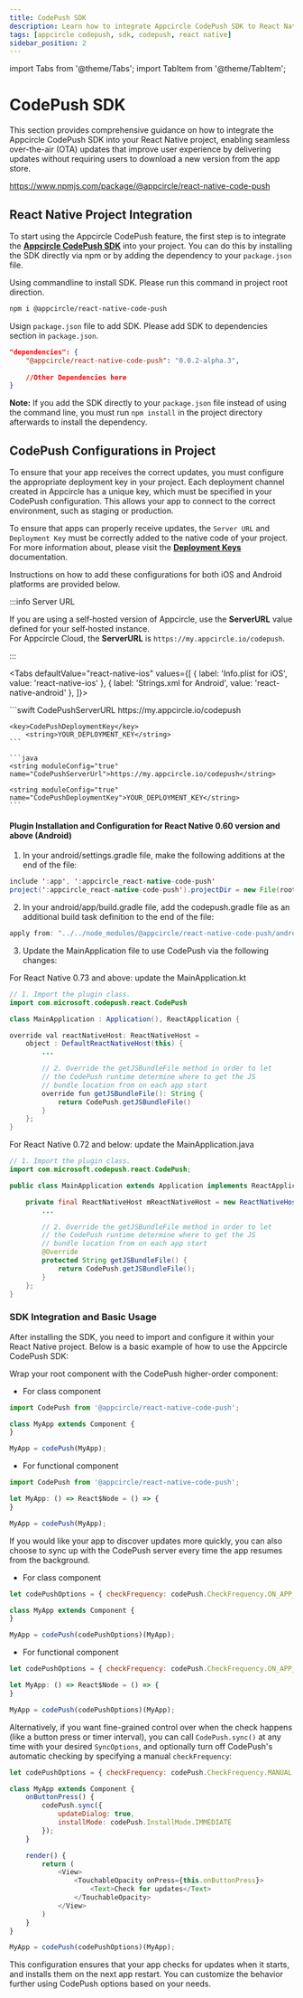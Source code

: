 ```yaml
---
title: CodePush SDK
description: Learn how to integrate Appcircle CodePush SDK to React Native projects.
tags: [appcircle codepush, sdk, codepush, react native]
sidebar_position: 2
---
```


import Tabs from '@theme/Tabs';
import TabItem from '@theme/TabItem';

# CodePush SDK

This section provides comprehensive guidance on how to integrate the Appcircle CodePush SDK into your React Native project, enabling seamless over-the-air (OTA) updates that improve user experience by delivering updates without requiring users to download a new version from the app store.

https://www.npmjs.com/package/@appcircle/react-native-code-push

## React Native Project Integration

To start using the Appcircle CodePush feature, the first step is to integrate the [**Appcircle CodePush SDK**](https://www.npmjs.com/package/@appcircle/react-native-code-push) into your project. You can do this by installing the SDK directly via npm or by adding the dependency to your `package.json` file.

Using commandline to install SDK. Please run this command in project root direction.

```bash
npm i @appcircle/react-native-code-push
```

Usign `package.json` file to add SDK. Please add SDK to dependencies section in `package.json`.

```json package.json
"dependencies": {
    "@appcircle/react-native-code-push": "0.0.2-alpha.3",
    
    //Other Dependencies here
}
```

**Note:** If you add the SDK directly to your `package.json` file instead of using the command line, you must run `npm install` in the project directory afterwards to install the dependency.

## CodePush Configurations in Project


To ensure that your app receives the correct updates, you must configure the appropriate deployment key in your project. Each deployment channel created in Appcircle has a unique key, which must be specified in your CodePush configuration. This allows your app to connect to the correct environment, such as staging or production.

To ensure that apps can properly receive updates, the `Server URL` and `Deployment Key` must be correctly added to the native code of your project. For more information about, please visit the [**Deployment Keys**](/code-push/code-push-profile/code-push-release-management#deployment-keys) documentation.

Instructions on how to add these configurations for both iOS and Android platforms are provided below.

:::info Server URL

If you are using a self‑hosted version of Appcircle, use the **ServerURL** value defined for your self‑hosted instance.  
For Appcircle Cloud, the **ServerURL** is `https://my.appcircle.io/codepush`.

:::

<Tabs defaultValue="react-native-ios" values={[
{ label: 'Info.plist for iOS', value: 'react-native-ios' },
{ label: 'Strings.xml for Android', value: 'react-native-android' },
]}>

  <TabItem value="react-native-ios">
    ```swift
    <key>CodePushServerURL</key>
        <string>https://my.appcircle.io/codepush</string>

    <key>CodePushDeploymentKey</key>
        <string>YOUR_DEPLOYMENT_KEY</string>  
    ```
  </TabItem>

  <TabItem value="react-native-android">
  
    ```java
    <string moduleConfig="true" name="CodePushServerUrl">https://my.appcircle.io/codepush</string>

    <string moduleConfig="true" name="CodePushDeploymentKey">YOUR_DEPLOYMENT_KEY</string>
    ```
  </TabItem>

</Tabs>

#### Plugin Installation and Configuration for React Native 0.60 version and above (Android)

1. In your android/settings.gradle file, make the following additions at the end of the file:

```java
include ':app', ':appcircle_react-native-code-push'
project(':appcircle_react-native-code-push').projectDir = new File(rootProject.projectDir, '../node_modules/@appcircle/react-native-code-push/android/app')
```

2. In your android/app/build.gradle file, add the codepush.gradle file as an additional build task definition to the end of the file:

```java
apply from: "../../node_modules/@appcircle/react-native-code-push/android/codepush.gradle"
```

3. Update the MainApplication file to use CodePush via the following changes:

For React Native 0.73 and above: update the MainApplication.kt

```java
// 1. Import the plugin class.
import com.microsoft.codepush.react.CodePush

class MainApplication : Application(), ReactApplication {

override val reactNativeHost: ReactNativeHost =
    object : DefaultReactNativeHost(this) {
        ...

        // 2. Override the getJSBundleFile method in order to let
        // the CodePush runtime determine where to get the JS
        // bundle location from on each app start
        override fun getJSBundleFile(): String {
            return CodePush.getJSBundleFile() 
        }
    };
}
```

For React Native 0.72 and below: update the MainApplication.java

```java
// 1. Import the plugin class.
import com.microsoft.codepush.react.CodePush;

public class MainApplication extends Application implements ReactApplication {

    private final ReactNativeHost mReactNativeHost = new ReactNativeHost(this) {
        ...

        // 2. Override the getJSBundleFile method in order to let
        // the CodePush runtime determine where to get the JS
        // bundle location from on each app start
        @Override
        protected String getJSBundleFile() {
            return CodePush.getJSBundleFile();
        }
    };
}
```


### SDK Integration and Basic Usage

After installing the SDK, you need to import and configure it within your React Native project. Below is a basic example of how to use the Appcircle CodePush SDK:

Wrap your root component with the CodePush higher-order component:

- For class component

```javascript
import CodePush from '@appcircle/react-native-code-push';

class MyApp extends Component {
}

MyApp = codePush(MyApp);
```

- For functional component

```javascript
import CodePush from '@appcircle/react-native-code-push';

let MyApp: () => React$Node = () => {
}

MyApp = codePush(MyApp);
```

If you would like your app to discover updates more quickly, you can also choose to sync up with the CodePush server every time the app resumes from the background.

- For class component

```javascript
let codePushOptions = { checkFrequency: codePush.CheckFrequency.ON_APP_RESUME };

class MyApp extends Component {
}

MyApp = codePush(codePushOptions)(MyApp);
```

- For functional component

```javascript
let codePushOptions = { checkFrequency: codePush.CheckFrequency.ON_APP_RESUME };

let MyApp: () => React$Node = () => {
}

MyApp = codePush(codePushOptions)(MyApp);
```

Alternatively, if you want fine-grained control over when the check happens (like a button press or timer interval), you can call `CodePush.sync()` at any time with your desired `SyncOptions`, and optionally turn off CodePush's automatic checking by specifying a manual `checkFrequency`:

```javascript
let codePushOptions = { checkFrequency: codePush.CheckFrequency.MANUAL };

class MyApp extends Component {
    onButtonPress() {
        codePush.sync({
            updateDialog: true,
            installMode: codePush.InstallMode.IMMEDIATE
        });
    }

    render() {
        return (
            <View>
                <TouchableOpacity onPress={this.onButtonPress}>
                    <Text>Check for updates</Text>
                </TouchableOpacity>
            </View>
        )
    }
}

MyApp = codePush(codePushOptions)(MyApp);
```


This configuration ensures that your app checks for updates when it starts, and installs them on the next app restart. You can customize the behavior further using CodePush options based on your needs.
